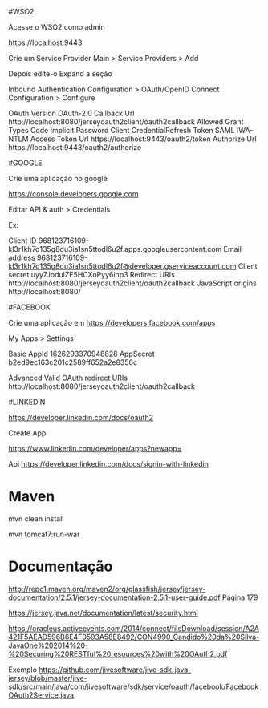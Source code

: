 #WSO2

Acesse o WSO2 como admin

https://localhost:9443

Crie um Service Provider
Main > Service Providers > Add

Depois edite-o
Expand a seção 

Inbound Authentication Configuration > OAuth/OpenID Connect Configuration > Configure


OAuth Version	    OAuth-2.0
Callback Url        http://localhost:8080/jerseyoauth2client/oauth2callback	
Allowed Grant Types	Code Implicit Password Client CredentialRefresh Token SAML IWA-NTLM
Access Token Url	https://localhost:9443/oauth2/token
Authorize Url	    https://localhost:9443/oauth2/authorize



#GOOGLE

Crie uma aplicação no google

https://console.developers.google.com

Editar
API & auth > Credentials

Ex:

Client ID	        968123716109-kl3r1kh7d135g8du3ia1sn5ttodl6u2f.apps.googleusercontent.com
Email address       968123716109-kl3r1kh7d135g8du3ia1sn5ttodl6u2f@developer.gserviceaccount.com
Client secret       uyy7JodulZE5HCXoPyy6inp3
Redirect URIs       http://localhost:8080/jerseyoauth2client/oauth2callback
JavaScript origins	http://localhost:8080/


#FACEBOOK

Crie uma aplicação em
https://developers.facebook.com/apps

My Apps > Settings

Basic
AppId     1626293370948828
AppSecret b2ed9ec163c201c2589ff652a2e8356c

Advanced
Valid OAuth redirect URIs http://localhost:8080/jerseyoauth2client/oauth2callback


#LINKEDIN

https://developer.linkedin.com/docs/oauth2

Create App

https://www.linkedin.com/developer/apps?newapp=

Api
https://developer.linkedin.com/docs/signin-with-linkedin


# Maven

mvn clean install

mvn tomcat7:run-war


# Documentação

http://repo1.maven.org/maven2/org/glassfish/jersey/jersey-documentation/2.5.1/jersey-documentation-2.5.1-user-guide.pdf
Página 179

https://jersey.java.net/documentation/latest/security.html

https://oracleus.activeevents.com/2014/connect/fileDownload/session/A2A421F5AEAD596B6E4F0593A58E8492/CON4990_Candido%20da%20Silva-JavaOne%202014%20-%20Securing%20RESTful%20resources%20with%20OAuth2.pdf

Exemplo
https://github.com/jivesoftware/jive-sdk-java-jersey/blob/master/jive-sdk/src/main/java/com/jivesoftware/sdk/service/oauth/facebook/FacebookOAuth2Service.java
